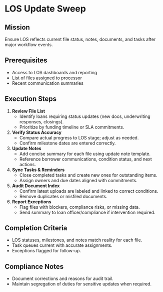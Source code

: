 <!-- Powered by BMAD™ Core -->

# LOS Update Sweep

## Mission

Ensure LOS reflects current file status, notes, documents, and tasks after major workflow events.

## Prerequisites

- Access to LOS dashboards and reporting
- List of files assigned to processor
- Recent communication summaries

## Execution Steps

1. **Review File List**
   - Identify loans requiring status updates (new docs, underwriting responses, closings).
   - Prioritize by funding timeline or SLA commitments.
2. **Verify Status Accuracy**
   - Compare actual progress to LOS stage; adjust as needed.
   - Confirm milestone dates are entered correctly.
3. **Update Notes**
   - Add concise summary for each file using update note template.
   - Reference borrower communications, condition status, and next actions.
4. **Sync Tasks & Reminders**
   - Close completed tasks and create new ones for outstanding items.
   - Assign owners and due dates aligned with commitments.
5. **Audit Document Index**
   - Confirm latest uploads are labeled and linked to correct conditions.
   - Remove duplicates or misfiled documents.
6. **Report Exceptions**
   - Flag files with blockers, compliance risks, or missing data.
   - Send summary to loan officer/compliance if intervention required.

## Completion Criteria

- LOS statuses, milestones, and notes match reality for each file.
- Task queues current with accurate assignments.
- Exceptions flagged for follow-up.

## Compliance Notes

- Document corrections and reasons for audit trail.
- Maintain segregation of duties for sensitive updates when required.
